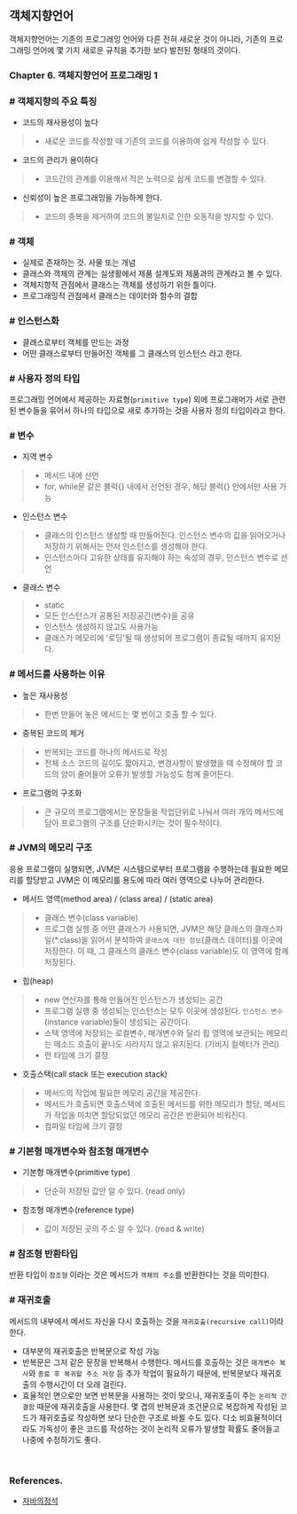 ## 객체지향언어
객체지향언어는 기존의 프로그래밍 언어와 다른 전혀 새로운 것이 아니라, 기존의 프로그래밍 언어에 몇 가지 새로운 규칙을 추가한 보다 발전된 형태의 것이다.

### Chapter 6. 객체지향언어 프로그래밍 1

### \# 객체지향의 주요 특징
- 코드의 재사용성이 높다
>- 새로운 코드를 작성할 때 기존의 코드를 이용하여 쉽게 작성할 수 있다.
- 코드의 관리가 용이하다
>- 코드간의 관계를 이용해서 적은 노력으로 쉽게 코드를 변경할 수 있다.
- 신뢰성이 높은 프로그래밍을 가능하게 한다.
>- 코드의 중복을 제거하여 코드의 불일치로 인한 오동작을 방지할 수 있다.

### \# 객체
- 실제로 존재하는 것. 사물 또는 개념
- 클래스와 객체의 관계는 실생활에서 제품 설계도와 제품과의 관계라고 볼 수 있다.
- 객체지향적 관점에서 클래스는 객체를 생성하기 위한 틀이다.
- 프로그래밍적 관점에서 클래스는 데이터와 함수의 결합

### \# 인스턴스화
- 클래스로부터 객체를 만드는 과정
- 어떤 클래스로부터 만들어진 객체를 그 클래스의 인스턴스 라고 한다.

### \# 사용자 정의 타입
프로그래밍 언어에서 제공하는 자료형(`primitive type`) 외에 프로그래머가 서로 관련된 변수들을 묶어서 하나의 타입으로 새로 추가하는 것을 사용자 정의 타입이라고 한다.

### \# 변수
- 지역 변수
>- 메서드 내에 선언
>- for, while문 같은 블럭{} 내에서 선언된 경우, 해당 블럭{} 안에서만 사용 가능
- 인스턴스 변수
>- 클래스의 인스턴스 생성할 때 만들어진다. 인스턴스 변수의 값을 읽어오거나 저장하기 위해서는 먼저 인스턴스를 생성해야 한다.
>- 인스턴스마다 고유한 상태를 유지해야 하는 속성의 경우, 인스턴스 변수로 선언
- 클래스 변수
>- static
>- 모든 인스턴스가 공통된 저장공간(변수)을 공유
>- 인스턴스 생성하지 않고도 사용가능
>- 클래스가 메모리에 '로딩'될 때 생성되어 프로그램이 종료될 때까지 유지된다.

### \# 메서드를 사용하는 이유
- 높은 재사용성
>- 한번 만들어 놓은 메서드는 몇 번이고 호출 할 수 있다.
- 중복된 코드의 제거
>- 반복되는 코드를 하나의 메서드로 작성
>- 전체 소스 코드의 길이도 짧아지고, 변경사항이 발생했을 때 수정해야 할 코드의 양이 줄어들어 오류가 발생할 가능성도 함께 줄어든다.
- 프로그램의 구조화
>- 큰 규모의 프로그램에서는 문장들을 작업단위로 나눠서 여러 개의 메서드에 담아 프로그램의 구조를 단순화시키는 것이 필수적이다.

### \# JVM의 메모리 구조
응용 프로그램이 실행되면, JVM은 시스템으로부터 프로그램을 수행하는데 필요한 메모리를 할당받고 JVM은 이 메모리를 용도에 따라 여러 영역으로 나누어 관리한다.
- 메서드 영역(method area) / (class area) / (static area)
> - 클래스 변수(class variable)
> - 프로그램 실행 중 어떤 클래스가 사용되면, JVM은 해당 클래스의 클래스파일(*.class)을 읽어서 분석하여 `클래스에 대한 정보`(클래스 데이터)를 이곳에 저장한다. 이 때, 그 클래스의 클래스 변수(class variable)도 이 영역에 함께 저장된다.
- 힙(heap)
> - new 연산자를 통해 만들어진 인스턴스가 생성되는 공간
> - 프로그램 실행 중 생성되는 인스턴스는 모두 이곳에 생성된다. `인스턴스 변수`(instance variable)들이 생성되는 공간이다.
>- 스택 영역에 저장되는 로컬변수, 매개변수와 달리 힙 영역에 보관되는 메모리는 메소드 호출이 끝나도 사라지지 않고 유지된다. (가비지 컬렉터가 관리)
>- 런 타임에 크기 결정 
- 호출스택(call stack 또는 execution stack)
>- 메서드의 작업에 필요한 메모리 공간을 제공한다.
>- 메서드가 호출되면 호출스택에 호출된 메서드를 위한 메모리가 할당, 메서드가 작업을 마치면 할당되었던 메모리 공간은 반환되어 비워진다.
>- 컴파일 타임에 크기 결정

### \# 기본형 매개변수와 참조형 매개변수
- 기본형 매개변수(primitive type)
>- 단순히 저장된 값만 알 수 있다. (read only)
- 참조형 매개변수(reference type)
>- 값이 저장된 곳의 주소 알 수 있다. (read & write)

### \# 참조형 반환타입
반환 타입이 `참조형` 이라는 것은 메서드가 `객체의 주소`를 반환한다는 것을 의미한다.

### \# 재귀호출
메서드의 내부에서 메서드 자신을 다시 호출하는 것을 `재귀호출(recursive call)`이라 한다.
- 대부분의 재귀호출은 반복문으로 작성 가능
- 반복문은 그저 같은 문장을 반복해서 수행한다. 메서드를 호출하는 것은 `매개변수 복사`와 `종료 후 복귀할 주소 저장` 등 추가 작업이 필요하기 때문에, 반복문보다 재귀호출의 수행시간이 더 오래 걸린다.
- 효율적인 면으로만 보면 반복문을 사용하는 것이 맞으나, 재귀호출이 주는 `논리적 간결함` 때문에 재귀호출을 사용한다. 몇 겹의 반복문과 조건문으로 복잡하게 작성된 코드가 재귀호출로 작성하면 보다 단순한 구조로 바뀔 수도 있다. 다소 비효율적이더라도 가독성이 좋은 코드를 작성하는 것이 논리적 오류가 발생할 확률도 줄어들고 나중에 수정하기도 좋다.

<br />

### References.
- [자바의정석](https://www.aladin.co.kr/shop/wproduct.aspx?ItemId=76083001)